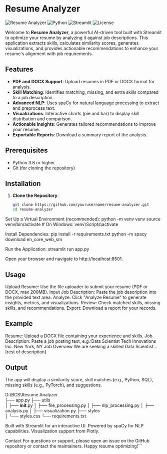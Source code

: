 # Resume Analyzer

![Resume Analyzer](https://img.shields.io/badge/Status-Active-green)
![Python](https://img.shields.io/badge/Python-3.8+-blue)
![Streamlit](https://img.shields.io/badge/Streamlit-1.38.0-orange)
![License](https://img.shields.io/badge/License-MIT-yellow)

Welcome to **Resume Analyzer**, a powerful AI-driven tool built with Streamlit to optimize your resume by analyzing it against job descriptions. This application extracts skills, calculates similarity scores, generates visualizations, and provides actionable recommendations to enhance your resume's alignment with job requirements.

## Features
- **PDF and DOCX Support**: Upload resumes in PDF or DOCX format for analysis.
- **Skill Matching**: Identifies matching, missing, and extra skills compared to a job description.
- **Advanced NLP**: Uses spaCy for natural language processing to extract and preprocess text.
- **Visualizations**: Interactive charts (pie and bar) to display skill distribution and comparison.
- **Actionable Insights**: Generates tailored recommendations to improve your resume.
- **Exportable Reports**: Download a summary report of the analysis.

## Prerequisites
- Python 3.8 or higher
- Git (for cloning the repository)

## Installation

1. **Clone the Repository**:
   ```bash
   git clone https://github.com/yourusername/resume-analyzer.git
   cd resume-analyzer


Set Up a Virtual Environment (recommended):
python -m venv venv
source venv/bin/activate  # On Windows: venv\Scripts\activate


Install Dependencies:
pip install -r requirements.txt
python -m spacy download en_core_web_sm


Run the Application:
streamlit run app.py

Open your browser and navigate to http://localhost:8501.


## Usage

Upload Resume: Use the file uploader to submit your resume (PDF or DOCX, max 200MB).
Input Job Description: Paste the job description into the provided text area.
Analyze: Click "Analyze Resume" to generate insights, metrics, and visualizations.
Review: Check matched skills, missing skills, and recommendations.
Export: Download a report for your records.

## Example

Resume: Upload a DOCX file containing your experience and skills.
Job Description: Paste a job posting text, e.g.:Data Scientist
Tech Innovations Inc.
New York, NY
Job Overview
We are seeking a skilled Data Scientist... [rest of description]


## Output
The app will display a similarity score, skill matches (e.g., Python, SQL), missing skills (e.g., PyTorch), and suggestions.

D:\BCS\Resume Analyzer\
├── app.py
├── utils\
│   ├── __init__.py
│   ├── file_processing.py
│   ├── nlp_processing.py
│   ├── analysis.py
│   ├── visualization.py
├── styles\
│   └── styles.css
└── requirements.txt


Built with Streamlit for an interactive UI.
Powered by spaCy for NLP capabilities.
Visualization support from Plotly.

Contact
For questions or support, please open an issue on the GitHub repository or contact the maintainers.
Happy resume optimizing!```
